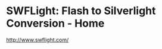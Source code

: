 <!--
id: 585482794
link: http://kevinisom.info/post/585482794/swflight-flash-to-silverlight-conversion-home
slug: swflight-flash-to-silverlight-conversion-home
date: Mon May 10 2010 13:24:12 GMT+1200 (NZST)
raw: {"blog_name":"kevinisom","id":585482794,"post_url":"http://kevinisom.info/post/585482794/swflight-flash-to-silverlight-conversion-home","slug":"swflight-flash-to-silverlight-conversion-home","type":"link","date":"2010-05-10 01:24:12 GMT","timestamp":1273454652,"state":"published","format":"html","reblog_key":"h5DNuYOZ","tags":[],"short_url":"http://tmblr.co/Zw68YyYvS8g","highlighted":[],"feed_item":"http://www.swflight.com/","from_feed_id":"650234","note_count":0,"title":"SWFLight: Flash to Silverlight Conversion - Home","url":"http://www.swflight.com/","description":""}
publish: 2010-05-010
tags: 
title: SWFLight: Flash to Silverlight Conversion - Home
-->


SWFLight: Flash to Silverlight Conversion - Home
================================================

<http://www.swflight.com/>

